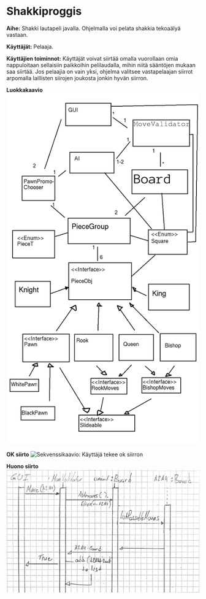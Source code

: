 # Shakkiproggis

**Aihe:** Shakki lautapeli javalla. Ohjelmalla voi pelata shakkia tekoaälyä vastaan.


**Käyttäjät:** Pelaaja.

**Käyttäjien toiminnot:** Käyttäjät voivat siirtää omalla vuorollaan omia nappuloitaan sellaisiin paikkoihin pelilaudalla, mihin niitä sääntöjen mukaan saa siirtää. Jos pelaajia on vain yksi, ohjelma valitsee vastapelaajan siirrot arpomalla laillisten siirojen joukosta jonkin hyvän siirron.

**Luokkakaavio**
![Paina tästä nähdäksesi luokkakaavion](./luokkakaavio.png "luokkakaavio")

**OK siirto**
![Sekvenssikaavio: Käyttäjä tekee ok siirron](./sekvekssi1.jpg "Ok siirto")


**Huono siirto**
![Sekvenssikaavio: Käyttäjä tekee huonon siirron](./sekvenssi2.jpg "Huono siirto")
